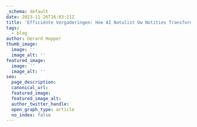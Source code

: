 ```yaml
---
_schema: default
date: 2023-11-26T16:03:21Z
title: 'Efficiënte Vergaderingen: Hoe AI Notulist Uw Notities Transformeert'
tags:
  - blog
author: Gerard Hopper
thumb_image:
  image: ''
  image_alt: ''
featured_image:
  image: ''
  image_alt: ''
seo:
  page_description:
  canonical_url:
  featured_image:
  featured_image_alt:
  author_twitter_handle:
  open_graph_type: article
  no_index: false
---
```

